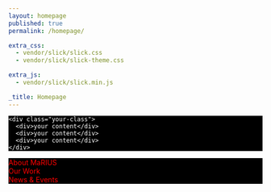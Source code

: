 ```yaml
---
layout: homepage
published: true
permalink: /homepage/

extra_css:
  - vendor/slick/slick.css
  - vendor/slick/slick-theme.css

extra_js:
  - vendor/slick/slick.min.js

_title: Homepage
---
```


<style>
.link-box div {
	<!-- width: 100px; -->
	height: 500px; 
	background-color: #000;
	color: #f00;
}

#box {
	<!-- width: 100px; -->
	height: 500px; 
	background-color: #000;
	color: #f00;
	display: block;
}

.panel {
	background-color: #000;
	color: #fff;
}
</style>

<div class="panel">

	<div class="your-class">
	  <div>your content</div>
	  <div>your content</div>
	  <div>your content</div>
	</div>

</div>

<div class="expanded row link-box">
	<div id="box" class="large-4 columns">About MaRIUS</div>
	<div class="large-4 columns">Our Work</div>
	<div class="large-4 columns">News &amp; Events</div>
</div>